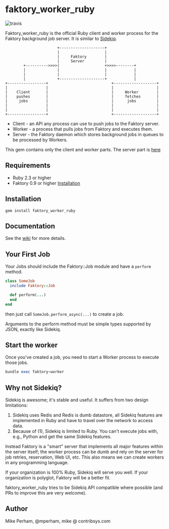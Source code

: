 # faktory\_worker\_ruby

![travis](https://travis-ci.org/contribsys/faktory_worker_ruby.svg?branch=master)

Faktory\_worker\_ruby is the official Ruby client and worker process for the
Faktory background job server.  It is similar to [Sidekiq](http://sidekiq.org).

```
                       +--------------------+
                       |                    |
                       |     Faktory        |
                       |     Server         |
        +---------->>>>|                    +>>>>--------+
        |              |                    |            |
        |              |                    |            |
        |              +--------------------+            |
+-----------------+                            +-------------------+
|                 |                            |                   |
|    Client       |                            |     Worker        |
|    pushes       |                            |     fetches       |
|     jobs        |                            |      jobs         |
|                 |                            |                   |
|                 |                            |                   |
+-----------------+                            +-------------------+
```

* Client - an API any process can use to push jobs to the Faktory server.
* Worker - a process that pulls jobs from Faktory and executes them.
* Server - the Faktory daemon which stores background jobs in
  queues to be processed by Workers.

This gem contains only the client and worker parts.  The
server part is [here](https://github.com/contribsys/faktory/)

## Requirements

* Ruby 2.3 or higher
* Faktory 0.9 or higher [Installation](https://github.com/contribsys/faktory/wiki/Installation)

## Installation

    gem install faktory_worker_ruby

## Documentation

See the [wiki](//github.com/contribsys/faktory_worker_ruby/wiki) for more details.

## Your First Job

Your Jobs should include the Faktory::Job module and have a `perform`
method.

```ruby
class SomeJob
  include Faktory::Job

  def perform(...)
  end
end
```

then just call `SomeJob.perform_async(...)` to create a job.

Arguments to the perform method must be simple types supported
by JSON, exactly like Sidekiq.

## Start the worker

Once you've created a job, you need to start a Worker process to execute
those jobs.

```ruby
bundle exec faktory-worker
```

## Why not Sidekiq?

Sidekiq is awesome; it's stable and useful. It suffers from two design limitations:

1. Sidekiq uses Redis and Redis is dumb datastore, all Sidekiq features are
   implemented in Ruby and have to travel over the network to access data.
2. Because of (1), Sidekiq is limited to Ruby.  You can't execute jobs
   with, e.g., Python and get the same Sidekiq features.

Instead Faktory is a "smart" server that implements all major features
within the server itself; the worker process can be dumb and rely on
the server for job retries, reservation, Web UI, etc.  This also means
we can create workers in any programming language.

If your organization is 100% Ruby, Sidekiq will serve you well.  If your
organization is polyglot, Faktory will be a better fit.

faktory\_worker\_ruby tries to be Sidekiq API compatible where possible (and
PRs to improve this are very welcome).

## Author

Mike Perham, @mperham, mike @ contribsys.com
